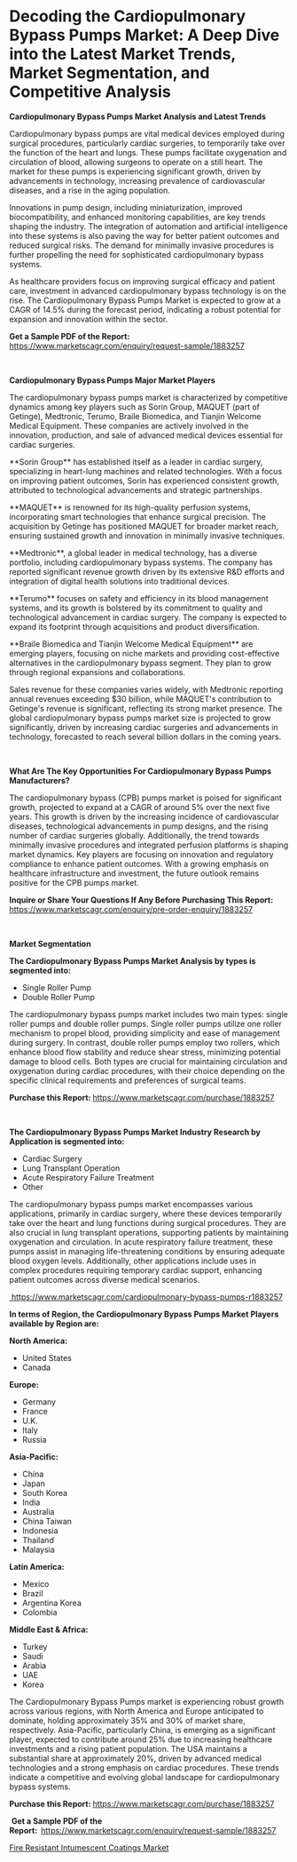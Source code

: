 <p><h1>Decoding the Cardiopulmonary Bypass Pumps Market: A Deep Dive into the Latest Market Trends, Market Segmentation, and Competitive Analysis</h1></p><p><strong>Cardiopulmonary Bypass Pumps Market Analysis and Latest Trends</strong></p>
<p><p>Cardiopulmonary bypass pumps are vital medical devices employed during surgical procedures, particularly cardiac surgeries, to temporarily take over the function of the heart and lungs. These pumps facilitate oxygenation and circulation of blood, allowing surgeons to operate on a still heart. The market for these pumps is experiencing significant growth, driven by advancements in technology, increasing prevalence of cardiovascular diseases, and a rise in the aging population. </p><p>Innovations in pump design, including miniaturization, improved biocompatibility, and enhanced monitoring capabilities, are key trends shaping the industry. The integration of automation and artificial intelligence into these systems is also paving the way for better patient outcomes and reduced surgical risks. The demand for minimally invasive procedures is further propelling the need for sophisticated cardiopulmonary bypass systems.</p><p>As healthcare providers focus on improving surgical efficacy and patient care, investment in advanced cardiopulmonary bypass technology is on the rise. The Cardiopulmonary Bypass Pumps Market is expected to grow at a CAGR of 14.5% during the forecast period, indicating a robust potential for expansion and innovation within the sector.</p></p>
<p><strong>Get a Sample PDF of the Report:&nbsp;</strong> <a href="https://www.marketscagr.com/enquiry/request-sample/1883257?utm_campaign=2738&utm_medium=2&utm_source=Github&utm_content=ia&utm_term=01032025&utm_id=cardiopulmonary-bypass-pumps">https://www.marketscagr.com/enquiry/request-sample/1883257</a></p>
<p>&nbsp;</p>
<p><strong>Cardiopulmonary Bypass Pumps Major Market Players</strong></p>
<p><p>The cardiopulmonary bypass pumps market is characterized by competitive dynamics among key players such as Sorin Group, MAQUET (part of Getinge), Medtronic, Terumo, Braile Biomedica, and Tianjin Welcome Medical Equipment. These companies are actively involved in the innovation, production, and sale of advanced medical devices essential for cardiac surgeries.</p><p>**Sorin Group** has established itself as a leader in cardiac surgery, specializing in heart-lung machines and related technologies. With a focus on improving patient outcomes, Sorin has experienced consistent growth, attributed to technological advancements and strategic partnerships. </p><p>**MAQUET** is renowned for its high-quality perfusion systems, incorporating smart technologies that enhance surgical precision. The acquisition by Getinge has positioned MAQUET for broader market reach, ensuring sustained growth and innovation in minimally invasive techniques.</p><p>**Medtronic**, a global leader in medical technology, has a diverse portfolio, including cardiopulmonary bypass systems. The company has reported significant revenue growth driven by its extensive R&D efforts and integration of digital health solutions into traditional devices.</p><p>**Terumo** focuses on safety and efficiency in its blood management systems, and its growth is bolstered by its commitment to quality and technological advancement in cardiac surgery. The company is expected to expand its footprint through acquisitions and product diversification.</p><p>**Braile Biomedica and Tianjin Welcome Medical Equipment** are emerging players, focusing on niche markets and providing cost-effective alternatives in the cardiopulmonary bypass segment. They plan to grow through regional expansions and collaborations.</p><p>Sales revenue for these companies varies widely, with Medtronic reporting annual revenues exceeding $30 billion, while MAQUET's contribution to Getinge's revenue is significant, reflecting its strong market presence. The global cardiopulmonary bypass pumps market size is projected to grow significantly, driven by increasing cardiac surgeries and advancements in technology, forecasted to reach several billion dollars in the coming years.</p></p>
<p>&nbsp;</p>
<p><strong>What Are The Key Opportunities For Cardiopulmonary Bypass Pumps Manufacturers?</strong></p>
<p><p>The cardiopulmonary bypass (CPB) pumps market is poised for significant growth, projected to expand at a CAGR of around 5% over the next five years. This growth is driven by the increasing incidence of cardiovascular diseases, technological advancements in pump designs, and the rising number of cardiac surgeries globally. Additionally, the trend towards minimally invasive procedures and integrated perfusion platforms is shaping market dynamics. Key players are focusing on innovation and regulatory compliance to enhance patient outcomes. With a growing emphasis on healthcare infrastructure and investment, the future outlook remains positive for the CPB pumps market.</p></p>
<p><strong>Inquire or Share Your Questions If Any Before Purchasing This Report:</strong> <a href="https://www.marketscagr.com/enquiry/pre-order-enquiry/1883257?utm_campaign=2738&utm_medium=2&utm_source=Github&utm_content=ia&utm_term=01032025&utm_id=cardiopulmonary-bypass-pumps">https://www.marketscagr.com/enquiry/pre-order-enquiry/1883257</a></p>
<p>&nbsp;</p>
<p><strong>Market Segmentation</strong></p>
<p><strong>The Cardiopulmonary Bypass Pumps Market Analysis by types is segmented into:</strong></p>
<p><ul><li>Single Roller Pump</li><li>Double Roller Pump</li></ul></p>
<p><p>The cardiopulmonary bypass pumps market includes two main types: single roller pumps and double roller pumps. Single roller pumps utilize one roller mechanism to propel blood, providing simplicity and ease of management during surgery. In contrast, double roller pumps employ two rollers, which enhance blood flow stability and reduce shear stress, minimizing potential damage to blood cells. Both types are crucial for maintaining circulation and oxygenation during cardiac procedures, with their choice depending on the specific clinical requirements and preferences of surgical teams.</p></p>
<p><strong>Purchase this Report:&nbsp;</strong><a href="https://www.marketscagr.com/purchase/1883257?utm_campaign=2738&utm_medium=2&utm_source=Github&utm_content=ia&utm_term=01032025&utm_id=cardiopulmonary-bypass-pumps">https://www.marketscagr.com/purchase/1883257</a></p>
<p>&nbsp;</p>
<p><strong>The Cardiopulmonary Bypass Pumps Market Industry Research by Application is segmented into:</strong></p>
<p><ul><li>Cardiac Surgery</li><li>Lung Transplant Operation</li><li>Acute Respiratory Failure Treatment</li><li>Other</li></ul></p>
<p><p>The cardiopulmonary bypass pumps market encompasses various applications, primarily in cardiac surgery, where these devices temporarily take over the heart and lung functions during surgical procedures. They are also crucial in lung transplant operations, supporting patients by maintaining oxygenation and circulation. In acute respiratory failure treatment, these pumps assist in managing life-threatening conditions by ensuring adequate blood oxygen levels. Additionally, other applications include uses in complex procedures requiring temporary cardiac support, enhancing patient outcomes across diverse medical scenarios.</p></p>
<p><a href="https://www.marketscagr.com/cardiopulmonary-bypass-pumps-r1883257?utm_campaign=2738&utm_medium=2&utm_source=Github&utm_content=ia&utm_term=01032025&utm_id=cardiopulmonary-bypass-pumps">&nbsp;https://www.marketscagr.com/cardiopulmonary-bypass-pumps-r1883257</a></p>
<p><strong>In terms of Region, the Cardiopulmonary Bypass Pumps Market Players available by Region are:</strong></p>
<p>
    <p> <strong> North America: </strong>
        <ul>
            <li>United States</li>
            <li>Canada</li>
        </ul>
        </p> 
    <p> <strong> Europe: </strong>
        <ul>
            <li>Germany</li>
            <li>France</li>
            <li>U.K.</li>
            <li>Italy</li>
            <li>Russia</li>
        </ul>
        </p> 
    <p> <strong> Asia-Pacific: </strong>
        <ul>
            <li>China</li>
            <li>Japan</li>
            <li>South Korea</li>
            <li>India</li>
            <li>Australia</li>
            <li>China Taiwan</li>
            <li>Indonesia</li>
            <li>Thailand</li>
            <li>Malaysia</li>
        </ul>
        </p> 
    <p> <strong> Latin America: </strong>
        <ul>
            <li>Mexico</li>
            <li>Brazil</li>
            <li>Argentina Korea</li>
            <li>Colombia</li>
        </ul>
        </p> 
    <p> <strong> Middle East & Africa: </strong>
        <ul>
            <li>Turkey</li>
            <li>Saudi</li>
            <li>Arabia</li>
            <li>UAE</li>
            <li>Korea</li>
        </ul>
    </p>
    </p>
<p><p>The Cardiopulmonary Bypass Pumps market is experiencing robust growth across various regions, with North America and Europe anticipated to dominate, holding approximately 35% and 30% of market share, respectively. Asia-Pacific, particularly China, is emerging as a significant player, expected to contribute around 25% due to increasing healthcare investments and a rising patient population. The USA maintains a substantial share at approximately 20%, driven by advanced medical technologies and a strong emphasis on cardiac procedures. These trends indicate a competitive and evolving global landscape for cardiopulmonary bypass systems.</p></p>
<p><strong>Purchase this Report: </strong><a href="https://www.marketscagr.com/purchase/1883257?utm_campaign=2738&utm_medium=2&utm_source=Github&utm_content=ia&utm_term=01032025&utm_id=cardiopulmonary-bypass-pumps">https://www.marketscagr.com/purchase/1883257</a></p>
<p>&nbsp;<strong>Get a Sample PDF of the Report:&nbsp;&nbsp;</strong><a href="https://www.marketscagr.com/enquiry/request-sample/1883257?utm_campaign=2738&utm_medium=2&utm_source=Github&utm_content=ia&utm_term=01032025&utm_id=cardiopulmonary-bypass-pumps">https://www.marketscagr.com/enquiry/request-sample/1883257</a></p>
<p><strong></strong></p>
<p><p><a href="https://github.com/saaindosya/Market-Research-Report-List-1/blob/main/fire-resistant-intumescent-coatings-market.md?utm_campaign=2738&utm_medium=2&utm_source=Github&utm_content=ia&utm_term=01032025&utm_id=cardiopulmonary-bypass-pumps">Fire Resistant Intumescent Coatings Market</a></p></p>